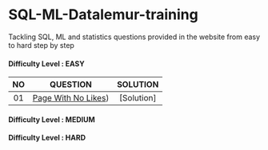 # SQL-ML-Datalemur-training
Tackling SQL, ML and statistics questions provided in the website from easy to hard step by step

#### Difficulty Level : EASY

| NO | QUESTION | SOLUTION |
|:------:|------------|:---------:|
| 01 | [Page With No Likes](https://datalemur.com/questions/sql-page-with-no-likes)) | [Solution]


#### Difficulty Level : MEDIUM


#### Difficulty Level : HARD
